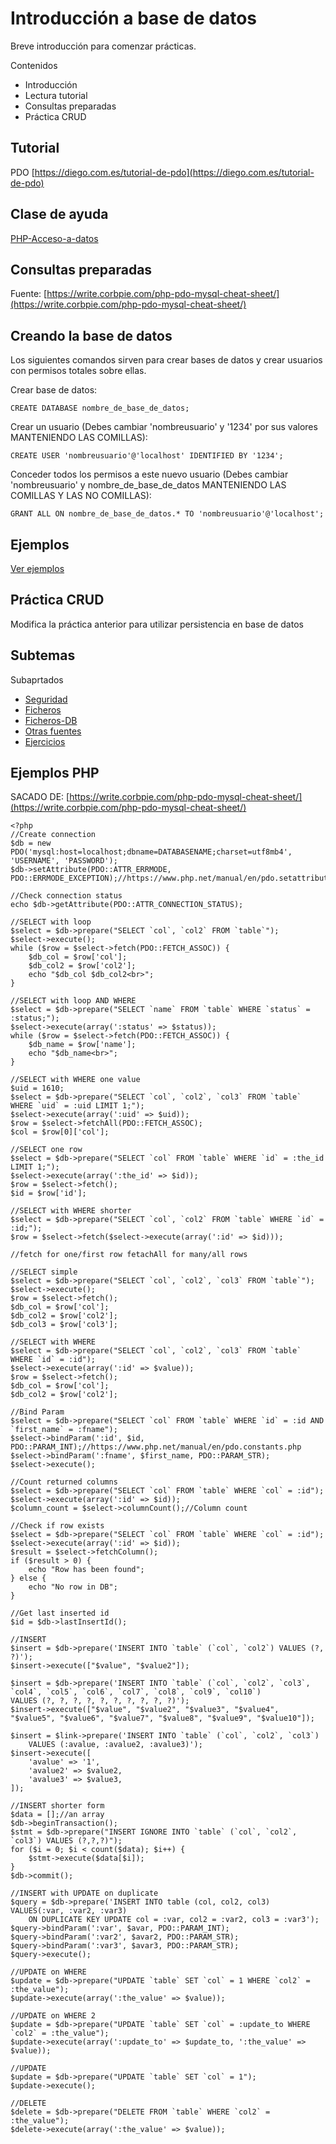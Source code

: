 # Introducción a base de datos

Breve introducción para comenzar prácticas.

Contenidos

- Introducción
- Lectura tutorial
- Consultas preparadas
- Práctica CRUD

## Tutorial

PDO
[https://diego.com.es/tutorial-de-pdo](https://diego.com.es/tutorial-de-pdo)

## Clase de ayuda

[PHP-Acceso-a-datos](https://github.com/JorgeDuenasLerin/PHP-Acceso-a-datos)

## Consultas preparadas

Fuente:
[https://write.corbpie.com/php-pdo-mysql-cheat-sheet/](https://write.corbpie.com/php-pdo-mysql-cheat-sheet/)


## Creando la base de datos

Los siguientes comandos sirven para crear bases de datos y crear usuarios con permisos totales sobre ellas.

Crear base de datos:
```
CREATE DATABASE nombre_de_base_de_datos;
```

Crear un usuario (Debes cambiar 'nombreusuario' y '1234' por sus valores MANTENIENDO LAS COMILLAS):
```
CREATE USER 'nombreusuario'@'localhost' IDENTIFIED BY '1234';
```

Conceder todos los permisos a este nuevo usuario (Debes cambiar 'nombreusuario' y nombre_de_base_de_datos MANTENIENDO LAS COMILLAS Y LAS NO COMILLAS):
```
GRANT ALL ON nombre_de_base_de_datos.* TO 'nombreusuario'@'localhost';           
```

## Ejemplos

[Ver ejemplos](01-ejemplo/)

## Práctica CRUD

Modifica la práctica anterior para utilizar persistencia en base de datos

## Subtemas

Subaprtados
- [Seguridad](04-seguridad/)
- [Ficheros](05-ficheros/)
- [Ficheros-DB](06-ficheros-db/)
- [Otras fuentes](07-otrafuentes/)
- [Ejercicios]()


## Ejemplos PHP

SACADO DE: [https://write.corbpie.com/php-pdo-mysql-cheat-sheet/](https://write.corbpie.com/php-pdo-mysql-cheat-sheet/)

```
<?php
//Create connection
$db = new PDO('mysql:host=localhost;dbname=DATABASENAME;charset=utf8mb4', 'USERNAME', 'PASSWORD');
$db->setAttribute(PDO::ATTR_ERRMODE, PDO::ERRMODE_EXCEPTION);//https://www.php.net/manual/en/pdo.setattribute.php

//Check connection status
echo $db->getAttribute(PDO::ATTR_CONNECTION_STATUS);

//SELECT with loop
$select = $db->prepare("SELECT `col`, `col2` FROM `table`");
$select->execute();
while ($row = $select->fetch(PDO::FETCH_ASSOC)) {
    $db_col = $row['col'];
    $db_col2 = $row['col2'];
    echo "$db_col $db_col2<br>";
}

//SELECT with loop AND WHERE
$select = $db->prepare("SELECT `name` FROM `table` WHERE `status` = :status;");
$select->execute(array(':status' => $status));
while ($row = $select->fetch(PDO::FETCH_ASSOC)) {
    $db_name = $row['name'];
    echo "$db_name<br>";
}

//SELECT with WHERE one value
$uid = 1610;
$select = $db->prepare("SELECT `col`, `col2`, `col3` FROM `table` WHERE `uid` = :uid LIMIT 1;");
$select->execute(array(':uid' => $uid));
$row = $select->fetchAll(PDO::FETCH_ASSOC);
$col = $row[0]['col'];

//SELECT one row
$select = $db->prepare("SELECT `col` FROM `table` WHERE `id` = :the_id LIMIT 1;"); 
$select->execute(array(':the_id' => $id)); 
$row = $select->fetch();
$id = $row['id'];

//SELECT with WHERE shorter
$select = $db->prepare("SELECT `col`, `col2` FROM `table` WHERE `id` = :id;");
$row = $select->fetch($select->execute(array(':id' => $id)));

//fetch for one/first row fetachAll for many/all rows

//SELECT simple
$select = $db->prepare("SELECT `col`, `col2`, `col3` FROM `table`");
$select->execute();
$row = $select->fetch();
$db_col = $row['col'];
$db_col2 = $row['col2'];
$db_col3 = $row['col3'];

//SELECT with WHERE
$select = $db->prepare("SELECT `col`, `col2`, `col3` FROM `table` WHERE `id` = :id");
$select->execute(array(':id' => $value));
$row = $select->fetch();
$db_col = $row['col'];
$db_col2 = $row['col2'];

//Bind Param
$select = $db->prepare("SELECT `col` FROM `table` WHERE `id` = :id AND `first_name` = :fname");
$select->bindParam(':id', $id, PDO::PARAM_INT);//https://www.php.net/manual/en/pdo.constants.php
$select->bindParam(':fname', $first_name, PDO::PARAM_STR);
$select->execute();

//Count returned columns
$select = $db->prepare("SELECT `col` FROM `table` WHERE `col` = :id");
$select->execute(array(':id' => $id));
$column_count = $select->columnCount();//Column count

//Check if row exists
$select = $db->prepare("SELECT `col` FROM `table` WHERE `col` = :id");
$select->execute(array(':id' => $id));
$result = $select->fetchColumn();
if ($result > 0) {
    echo "Row has been found";
} else {
    echo "No row in DB";
}

//Get last inserted id
$id = $db->lastInsertId();

//INSERT
$insert = $db->prepare('INSERT INTO `table` (`col`, `col2`) VALUES (?, ?)');
$insert->execute(["$value", "$value2"]);

$insert = $db->prepare('INSERT INTO `table` (`col`, `col2`, `col3`, `col4`, `col5`, `col6`, `col7`, `col8`, `col9`, `col10`) 
VALUES (?, ?, ?, ?, ?, ?, ?, ?, ?, ?)');
$insert->execute(["$value", "$value2", "$value3", "$value4", "$value5", "$value6", "$value7", "$value8", "$value9", "$value10"]);

$insert = $link->prepare('INSERT INTO `table` (`col`, `col2`, `col3`)
    VALUES (:avalue, :avalue2, :avalue3)');
$insert->execute([
    'avalue' => '1',
    'avalue2' => $value2,
    'avalue3' => $value3,
]);

//INSERT shorter form
$data = [];//an array
$db->beginTransaction();
$stmt = $db->prepare("INSERT IGNORE INTO `table` (`col`, `col2`, `col3`) VALUES (?,?,?)");
for ($i = 0; $i < count($data); $i++) {
    $stmt->execute($data[$i]);
}
$db->commit();

//INSERT with UPDATE on duplicate
$query = $db->prepare('INSERT INTO table (col, col2, col3) VALUES(:var, :var2, :var3)
    ON DUPLICATE KEY UPDATE col = :var, col2 = :var2, col3 = :var3');
$query->bindParam(':var', $avar, PDO::PARAM_INT);
$query->bindParam(':var2', $avar2, PDO::PARAM_STR);
$query->bindParam(':var3', $avar3, PDO::PARAM_STR);
$query->execute();

//UPDATE on WHERE
$update = $db->prepare("UPDATE `table` SET `col` = 1 WHERE `col2` = :the_value");
$update->execute(array(':the_value' => $value));

//UPDATE on WHERE 2
$update = $db->prepare("UPDATE `table` SET `col` = :update_to WHERE `col2` = :the_value");
$update->execute(array(':update_to' => $update_to, ':the_value' => $value));

//UPDATE
$update = $db->prepare("UPDATE `table` SET `col` = 1");
$update->execute();

//DELETE
$delete = $db->prepare("DELETE FROM `table` WHERE `col2` = :the_value");
$delete->execute(array(':the_value' => $value));
```